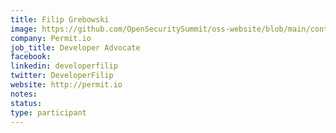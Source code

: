 ```yaml
---
title: Filip Grebowski
image: https://github.com/OpenSecuritySummit/oss-website/blob/main/content/participant/images/filip%20-%20Filip%20Grebowski.jpg?raw=true
company: Permit.io
job_title: Developer Advocate
facebook:
linkedin: developerfilip
twitter: DeveloperFilip
website: http://permit.io
notes:
status: 
type: participant
---
```

